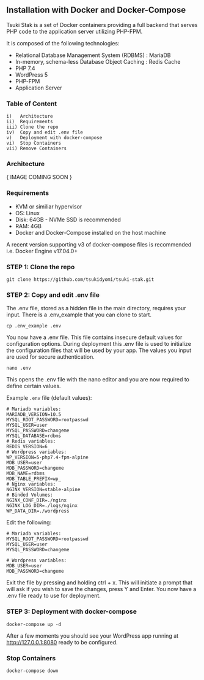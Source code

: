 
## Installation with Docker and Docker-Compose ##

Tsuki Stak is a set of Docker containers providing a full backend that serves PHP code to the application server utilizing PHP-FPM. 

It is composed of the following technologies: 

* Relational Database Management System (RDBMS) : MariaDB
* In-memory, schema-less Database Object Caching : Redis Cache
* PHP 7.4
* WordPress 5
* PHP-FPM
* Application Server

### Table of Content

```env
i)   Architecture
ii)  Requirements
iii) Clone the repo
iv)  Copy and edit .env file
v)   Deployment with docker-compose
vi)  Stop Containers
vii) Remove Containers

```

### Architecture

{ IMAGE COMING SOON }
  
### Requirements

* KVM or similiar hypervisor
* OS: Linux
* Disk: 64GB - NVMe SSD is recommended
* RAM: 4GB
* Docker and Docker-Compose installed on the host machine 

A recent version supporting v3 of docker-compose files is recommended
i.e. Docker Engine v17.04.0+ 
  
### STEP 1: Clone the repo

    git clone https://github.com/tsukidyomi/tsuki-stak.git

### STEP 2: Copy and edit .env file

The .env file, stored as a hidden file in the main directory, requires your input. There is a .env_example that you can clone to start.

    cp .env_example .env

You now have a .env file. This file contains insecure default values for configuration options. During deployment this .env file is used to initialize the configuration files that will be used by your app. The values you input are used for secure authentication.

    nano .env

This opens the .env file with the nano editor and you are now required to define certain values.

Example `.env` file (default values):

```env
# Mariadb variables:
MARIADB_VERSION=10.5
MYSQL_ROOT_PASSWORD=rootpasswd
MYSQL_USER=user
MYSQL_PASSWORD=changeme
MYSQL_DATABASE=rdbms
# Redis variables:
REDIS_VERSION=6
# Wordpress variables:
WP_VERSION=5-php7.4-fpm-alpine
MDB_USER=user
MDB_PASSWORD=changeme
MDB_NAME=rdbms
MDB_TABLE_PREFIX=wp_
# Nginx variables:
NGINX_VERSION=stable-alpine
# Binded Volumes:
NGINX_CONF_DIR=./nginx
NGINX_LOG_DIR=./logs/nginx
WP_DATA_DIR=./wordpress

```

Edit the following:

```env
# Mariadb variables:
MYSQL_ROOT_PASSWORD=rootpasswd
MYSQL_USER=user
MYSQL_PASSWORD=changeme

# Wordpress variables:
MDB_USER=user
MDB_PASSWORD=changeme

```
Exit the file by pressing and holding ctrl + x. This will initiate a prompt that will ask if you wish to save the changes, press Y and Enter. You now have a .env file ready to use for deployment.

### STEP 3: Deployment with docker-compose

    docker-compose up -d 


After a few moments you should see your WordPress app running at http://127.0.0.1:8080 ready to be configured.

### Stop Containers

    docker-compose down


